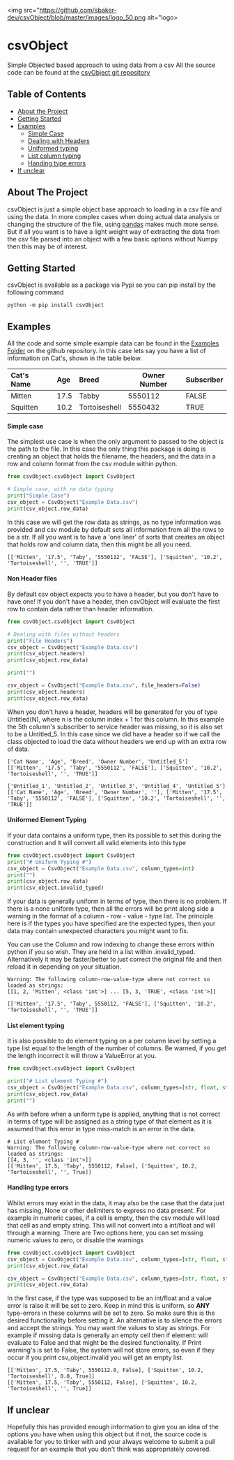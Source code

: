<img src="https://github.com/sbaker-dev/csvObject/blob/master/images/logo_50.png alt="logo>

# csvObject

Simple Objected based approach to using data from a csv
All the source code can be found at the [csvObject git repository](https://github.com/sbaker-dev/csvObject)

<!--Table OF CONTENTS -->

## Table of Contents

* [About the Project](#about-the-project)
* [Getting Started](#getting-started)
* [Examples](#examples)
  * [Simple Case](#simple-case)
  * [Dealing with Headers](#non-header-files)
  * [Uniformed typing](#uniformed-element-typing)
  * [List column typing](#list-element-typing)
  * [Handing type errors](#handling-type-errors)
* [If unclear](#) 
 

<!--ABOUT THE PROJECT -->

## About The Project

csvObject is just a simple object base approach to loading in a csv file and using the data. In more complex cases when
doing actual data analysis or changing the structure of the file, using [pandas](https://github.com/pandas-dev/pandas)
makes much more sense. But if all you want is to have a light weight way of extracting the data from the csv file parsed
into an object with a few basic options without Numpy then this may be of interest.

<!-- GETTING STARTED --> 
   
## Getting Started 

csvObject is available as a package via Pypi so you can pip install by the following command

```
python -m pip install csvObject
```

<!-- EXAMPLES -->

## Examples

All the code and some simple example data can be found in the [Examples Folder](
https://github.com/sbaker-dev/csvObject/tree/master/Examples) on the github repository. In this case lets say you have a
list of information on Cat's, shown in the table below.

| Cat's Name | Age   | Breed            | Owner Number  | Subscriber    |
|:-----------|:----- |:-----------------|---------------|---------------|
| Mitten     | 17.5  | Tabby            | 5550112       | FALSE         |
| Squitten   | 10.2  | Tortoiseshell    | 5550432       | TRUE          |

#### Simple case

The simplest use case is when the only argument to passed to the object is the path to the file. In this case the only
thing this package is doing is creating an object that holds the filename, the headers, and the data in a row and column
format from the csv module within python.

```python
from csvObject.csvObject import CsvObject

# Simple case, with no data typing
print("Simple Case")
csv_object = CsvObject("Example Data.csv")
print(csv_object.row_data)
```

In this case we will get the row data as strings, as no type information was provided and csv module by default sets all
information from all the rows to be a str. If all you want is to have a 'one liner' of sorts that creates an object that
holds row and column data, then this might be all you need. 

```
[['Mitten', '17.5', 'Taby', '5550112', 'FALSE'], ['Squitten', '10.2', 'Tortoiseshell', '', 'TRUE']]
```

#### Non Header files

By default csv object expects you to have a header, but you don't have to have one! If you don't have a header, then 
csvObject will evaluate the first row to contain data rather than header information.

```python
from csvObject.csvObject import CsvObject

# Dealing with files without headers
print("File Headers")
csv_object = CsvObject("Example Data.csv")
print(csv_object.headers)
print(csv_object.row_data)

print("")

csv_object = CsvObject("Example Data.csv", file_headers=False)
print(csv_object.headers)
print(csv_object.row_data)
```
When you don't have a header, headers will be generated for you of type Untitled(N), where n is the column index + 1 
for this column. In this example the 5th column's subscriber to service header was missing, so it is also set to be a
Untitled_5. In this case since we did have a header so if we call the class objected to load the data without headers we
end up with an extra row of data.

```
['Cat Name', 'Age', 'Breed', 'Owner Number', 'Untitled_5']
[['Mitten', '17.5', 'Taby', '5550112', 'FALSE'], ['Squitten', '10.2', 'Tortoiseshell', '', 'TRUE']]

['Untitled_1', 'Untitled_2', 'Untitled_3', 'Untitled_4', 'Untitled_5']
[['Cat Name', 'Age', 'Breed', 'Owner Number', ''], ['Mitten', '17.5', 'Taby', '5550112', 'FALSE'], ['Squitten', '10.2', 'Tortoiseshell', '', 'TRUE']]
```

#### Uniformed Element Typing

If your data contains a uniform type, then its possible to set this during the construction and it will convert all
valid elements into this type

```python
from csvObject.csvObject import CsvObject
print("# Uniform Typing #")
csv_object = CsvObject("Example Data.csv", column_types=int)
print("")
print(csv_object.row_data)
print(csv_object.invalid_typed)
```

If your data is generally uniform in terms of type, then there is no problem. If there is a none uniform type, then all
the errors will be print along side a warning in the format of a column - row - value - type list. The principle here
is if the types you have specified are the expected types, then your data may contain unexpected characters you might 
want to fix. 

You can use the Column and row indexing to change these errors within python if you so wish. They are held in a list 
within .invalid_typed. Alternatively it may be faster/better to just correct the original file and then reload it in 
depending on your situation.

```
Warning: The following column-row-value-type where not correct so loaded as strings:
[[1, 2, 'Mitten', <class 'int'>] ... [5, 3, 'TRUE', <class 'int'>]]

[['Mitten', '17.5', 'Taby', 5550112, 'FALSE'], ['Squitten', '10.2', 'Tortoiseshell', '', 'TRUE']]
```

#### List element typing

It is also possible to do element typing on a per column level by setting a type list equal to the length of the number
of columns. Be warned, if you get the length incorrect it will throw a ValueError at you.

```python
from csvObject.csvObject import CsvObject

print("# List element Typing #")
csv_object = CsvObject("Example Data.csv", column_types=[str, float, str, int, bool])
print(csv_object.row_data)
print("")

```
As with before when a uniform type is applied, anything that is not correct in terms of type will be assigned as a 
string type of that element as it is assumed that this error in type miss-match is an error in the data.

```
# List element Typing #
Warning: The following column-row-value-type where not correct so loaded as strings:
[[4, 3, '', <class 'int'>]]
[['Mitten', 17.5, 'Taby', 5550112, False], ['Squitten', 10.2, 'Tortoiseshell', '', True]]
```

#### Handling type errors

Whilst errors may exist in the data, it may also be the case that the data just has missing, None or other delimiters 
to express no data present. For example in numeric cases, if a cell is empty, then the csv module will load that cell 
as and empty string. This will not convert into a int/float and will through a warning. There are Two options here, you
can set missing numeric values to zero, or disable the warnings

```python
from csvObject.csvObject import CsvObject
csv_object = CsvObject("Example Data.csv", column_types=[str, float, str, float, bool], missing_to_zero=True)
print(csv_object.row_data)

csv_object = CsvObject("Example Data.csv", column_types=[str, float, str, int, bool], print_warnings=False)
print(csv_object.row_data)
```

In the first case, if the type was supposed to be an int/float and a value error is raise it will be set to zero. Keep
in mind this is uniform, so **ANY** type-errors in these columns will be set to zero. So make sure this is the desired
functionality before setting it. An alternative is to silence the errors and accept the strings. You may want the values
to stay as strings. For example if missing data is generally an empty cell then if element: will evaluate to False and
that might be the desired functionality. If Print warning's is set to False, the system will not store errors, so even
if they occur if you print csv_object.invalid you will get an empty list.

```
[['Mitten', 17.5, 'Taby', 5550112.0, False], ['Squitten', 10.2, 'Tortoiseshell', 0.0, True]]
[['Mitten', 17.5, 'Taby', 5550112, False], ['Squitten', 10.2, 'Tortoiseshell', '', True]]
```

<!-- IF UNCLEAR -->
## If unclear

Hopefully this has provided enough information to give you an idea of the options you have when using this object but 
if not, the source code is available for you to tinker with and your always welcome to submit a pull request for an 
example that you don't think was appropriately covered. 


<!-- MARKDOWN LINKS & IMAGES -->
<!-- https://www.markdownguide.org/basic-syntax/#reference-style-links -->
[logo]: ../images/logo.png